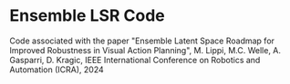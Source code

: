 # Ensemble LSR Code 

Code associated with the paper "Ensemble Latent Space Roadmap for Improved Robustness in Visual Action Planning", M. Lippi, M.C. Welle, A. Gasparri, D. Kragic,  IEEE International Conference on Robotics and Automation (ICRA), 2024

